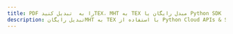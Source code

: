 ---title: PDF را به  تبدیل کنیدTEX، MHT به TEX مبدل رایگان یا Python SDKdescription: تبدیل رایگانMHT به TEX با استفاده از Python Cloud APIs & SDK همچنین اسناد PDF را در Cloud ایجاد، ویرایش و رندر کنید.---